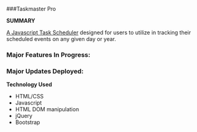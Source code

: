 ###Taskmaster Pro

**SUMMARY**

[A Javascript Task Scheduler](https://devmadia.github.io/taskmaster-pro/index.html) designed for users to utilize in tracking their scheduled events on any given day or year.

### Major Features In Progress:


### Major Updates Deployed:

**Technology Used**
- HTML/CSS
- Javascript
- HTML DOM manipulation
- jQuery 
- Bootstrap